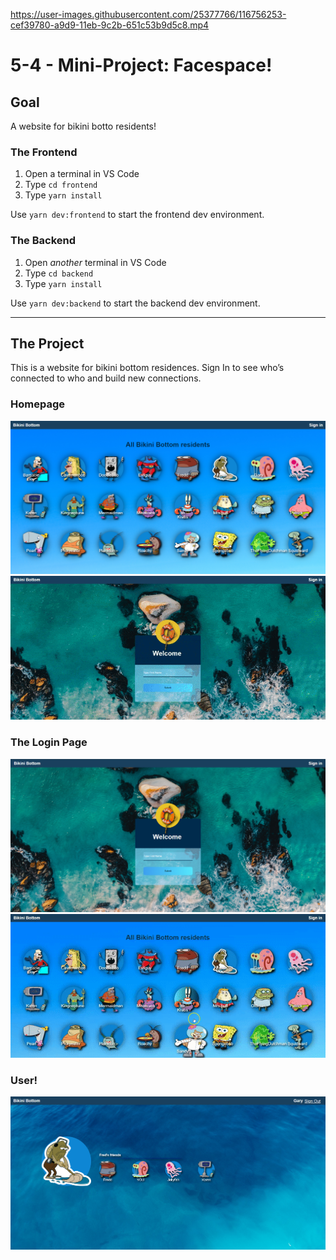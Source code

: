 
https://user-images.githubusercontent.com/25377766/116756253-cef39780-a9d9-11eb-9c2b-651c53b9d5c8.mp4

# 5-4 - Mini-Project: Facespace!

## Goal

A website for bikini botto residents!

### The Frontend

1. Open a terminal in VS Code
2. Type `cd frontend`
3. Type `yarn install`

Use `yarn dev:frontend` to start the frontend dev environment.

### The Backend

1. Open _another_ terminal in VS Code
2. Type `cd backend`
3. Type `yarn install`

Use `yarn dev:backend` to start the backend dev environment.

---

## The Project

This is a website for bikini bottom residences. Sign In to see who’s connected to who and build new connections.  

### Homepage

<img src="./_screenshots/homepage.PNG" />
<img src="./_screenshots/homepage.gif" aLign=center/>

### The Login Page

<img src="./_screenshots/signin.PNG" />
<img src="./_screenshots/login.gif" />

### User!

<img src="./_screenshots/friend.PNG" />



